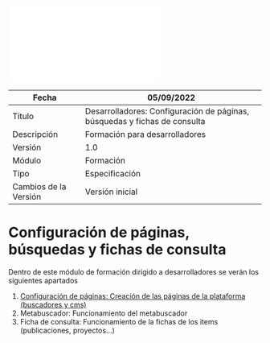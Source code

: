 ![](../Docs/media/HerculesMA/edit/main/Docs/configuracion-de-paginas.md)

| Fecha                 | 05/09/2022                                |
| --------------------- | ---------------------------------------- |
| Título                | Desarrolladores: Configuración de páginas, búsquedas y fichas de consulta|
| Descripción           | Formación para desarrolladores |
| Versión               | 1.0                                      |
| Módulo                | Formación                            |
| Tipo                  | Especificación                           |
| Cambios de la Versión | Versión inicial                          |

# Configuración de páginas, búsquedas y fichas de consulta

Dentro de este módulo de formación dirigido a desarrolladores se verán los siguientes apartados

 1. [Configuración de páginas: Creación de las páginas de la plataforma (buscadores y cms)](../../../../HerculesMA/blob/main/Docs/configuracion-de-paginas.md)
 3. Metabuscador: Funcionamiento del metabuscador
 4. Ficha de consulta: Funcionamiento de la fichas de los items (publicaciones, proyectos...)
